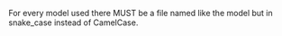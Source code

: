 For every model used there MUST be a file named like the model but in snake_case instead of CamelCase.